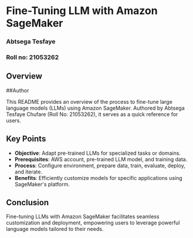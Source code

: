 # Fine-Tuning LLM with Amazon SageMaker
### Abtsega Tesfaye
### Roll no: 21053262

## Overview
##Author


This README provides an overview of the process to fine-tune large language models (LLMs) using Amazon SageMaker. Authored by Abtsega Tesfaye Chufare (Roll No: 21053262), it serves as a quick reference for users.

## Key Points

- **Objective**: Adapt pre-trained LLMs for specialized tasks or domains.
- **Prerequisites**: AWS account, pre-trained LLM model, and training data.
- **Process**: Configure environment, prepare data, train, evaluate, deploy, and iterate.
- **Benefits**: Efficiently customize models for specific applications using SageMaker's platform.

## Conclusion

Fine-tuning LLMs with Amazon SageMaker facilitates seamless customization and deployment, empowering users to leverage powerful language models tailored to their needs.
